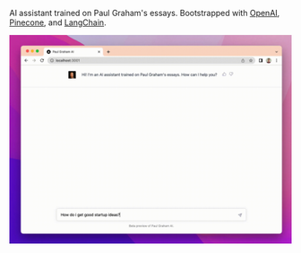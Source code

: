 AI assistant trained on Paul Graham's essays. Bootstrapped with [OpenAI](https://openai.com/), [Pinecone](https://www.pinecone.io/), and [LangChain](https://langchain.readthedocs.io/en/latest/).

![demo](/public/demo.gif)
